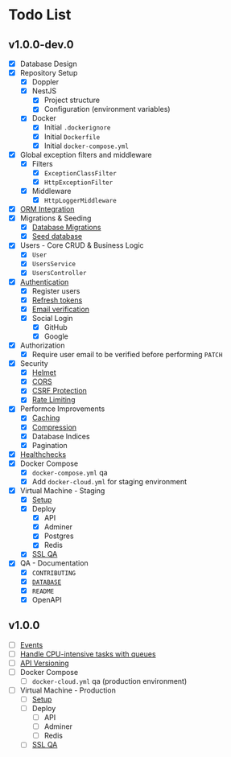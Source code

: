 # Todo List

## v1.0.0-dev.0

- [x] Database Design
- [x] Repository Setup
  - [x] Doppler
  - [x] NestJS
    - [x] Project structure
    - [x] Configuration (environment variables)
  - [x] Docker
    - [x] Initial `.dockerignore`
    - [x] Initial `Dockerfile`
    - [x] Initial `docker-compose.yml`
- [x] Global exception filters and middleware
  - [x] Filters
    - [x] `ExceptionClassFilter`
    - [x] `HttpExceptionFilter`
  - [x] Middleware
    - [x] `HttpLoggerMiddleware`
- [x] [ORM Integration][1]
- [x] Migrations & Seeding
  - [x] [Database Migrations][2]
  - [x] [Seed database][3]
- [x] Users - Core CRUD & Business Logic
  - [x] `User`
  - [x] `UsersService`
  - [x] `UsersController`
- [x] [Authentication][4]
  - [x] Register users
  - [x] [Refresh tokens][5]
  - [x] [Email verification][6]
  - [x] Social Login
    - [x] GitHub
    - [x] Google
- [x] Authorization
  - [x] Require user email to be verified before performing `PATCH`
- [x] Security
  - [x] [Helmet][7]
  - [x] [CORS][8]
  - [x] [CSRF Protection][9]
  - [x] [Rate Limiting][10]
- [x] Performce Improvements
  - [x] [Caching][11]
  - [x] [Compression][12]
  - [x] Database Indices
  - [x] Pagination
- [x] [Healthchecks][13]
- [x] Docker Compose
  - [x] `docker-compose.yml` qa
  - [x] Add `docker-cloud.yml` for staging environment
- [x] Virtual Machine - Staging
  - [x] [Setup][14]
  - [x] Deploy
    - [x] API
    - [x] Adminer
    - [x] Postgres
    - [x] Redis
  - [x] [SSL QA][15]
- [x] QA - Documentation
  - [x] `CONTRIBUTING`
  - [x] [`DATABASE`](docs/DATABASE.dbml)
  - [x] `README`
  - [x] OpenAPI

## v1.0.0

- [ ] [Events][16]
- [ ] [Handle CPU-intensive tasks with queues][17]
- [ ] [API Versioning][18]
- [ ] Docker Compose
  - [ ] `docker-cloud.yml` qa (production environment)
- [ ] Virtual Machine - Production
  - [ ] [Setup][14]
  - [ ] Deploy
    - [ ] API
    - [ ] Adminer
    - [ ] Redis
  - [ ] [SSL QA][15]

[1]: https://docs.nestjs.com/techniques/database#sequelize-integration
[2]: https://sequelize.org/v7/manual/migrations
[3]: https://sequelize.org/v7/manual/migrations.html#creating-the-first-seed
[4]: https://docs.nestjs.com/security/authentication
[5]: https://wanago.io/2020/09/21/api-nestjs-refresh-tokens-jwt
[6]: https://wanago.io/2021/07/12/api-nestjs-confirming-email
[7]: https://docs.nestjs.com/security/helmet
[8]: https://docs.nestjs.com/security/cors
[9]: https://docs.nestjs.com/security/csrf
[10]: https://docs.nestjs.com/security/rate-limiting
[11]: https://docs.nestjs.com/techniques/caching
[12]: https://docs.nestjs.com/techniques/compression
[13]: https://docs.nestjs.com/recipes/terminus
[14]: https://gist.github.com/unicornware/34d6f4678232ee4bd99cad861209577b
[15]: https://ssllabs.com/ssltest
[16]: https://docs.nestjs.com/techniques/events
[17]: https://wanago.io/2021/05/03/api-nestjs-cpu-intensive-tasks-queues
[18]: https://docs.nestjs.com/techniques/versioning
